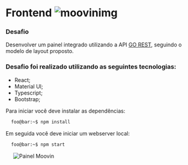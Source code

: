 # Frontend ![moovinimg](https://user-images.githubusercontent.com/21336683/141699297-a394ca32-475f-4677-8a62-32732e443881.png)

### Desafio

Desenvolver um painel integrado utilizando a API [GO REST](https://gorest.co.in/), seguindo o modelo de layout proposto.

### Desafio foi realizado utilizando as seguintes tecnologias:

* React;
* Material UI;
* Typescript;
* Bootstrap;



Para iniciar você deve instalar as dependências:
```zsh
  foo@bar:~$ npm install
```
Em seguida você deve iniciar um webserver local:
```zsh
  foo@bar:~$ npm start
```

<img align="left" src="https://user-images.githubusercontent.com/21336683/141699413-a5279999-0498-4b2a-972b-1176cd984340.gif" alt="Painel Moovin" title="Pesquisa" hspace="20"/>


